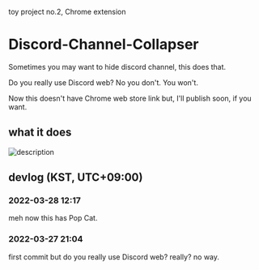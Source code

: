 toy project no.2, Chrome extension

# Discord-Channel-Collapser
Sometimes you may want to hide discord channel, this does that.

Do you really use Discord web? No you don't. You won't.


Now this doesn't have Chrome web store link but, I'll publish soon, if you want.
<!-- [Chrome web store link](https://) -->

## what it does
![description](https://user-images.githubusercontent.com/96367152/160280574-db968c40-9bd4-435d-ba05-6ec82d0d4999.png)

## devlog (KST, UTC+09:00)

### 2022-03-28 12:17
meh now this has Pop Cat.
### 2022-03-27 21:04
first commit but do you really use Discord web? really? no way.
